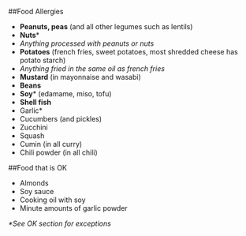 ##Food Allergies
- **Peanuts, peas** (and all other legumes such as lentils)
- **Nuts***
 - _Anything processed with peanuts or nuts_
- **Potatoes** (french fries, sweet potatoes, most shredded cheese has potato starch)
 - _Anything fried in the same oil as french fries_
- **Mustard** (in mayonnaise and wasabi)
- **Beans**
 - **Soy*** (edamame, miso, tofu)
- **Shell fish**
- Garlic*
- Cucumbers (and pickles)
- Zucchini
- Squash
- Cumin (in all curry)
- Chili powder (in all chili)

##Food that is OK
- Almonds
- Soy sauce
- Cooking oil with soy
- Minute amounts of garlic powder

_*See OK section for exceptions_
